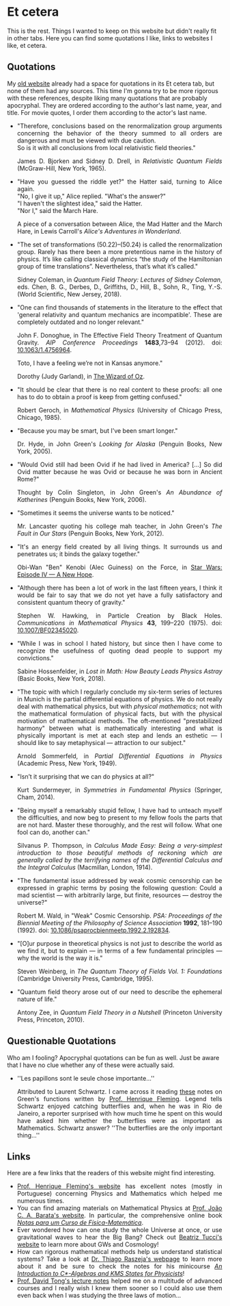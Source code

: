 # Et cetera

This is the rest. Things I wanted to keep on this website but didn't really fit in other tabs. Here you can find some quotations I like, links to websites I like, et cetera.

## Quotations

My [old website](http://fma.if.usp.br/~nickolas/) already had a space for quotations in its Et cetera tab, but none of them had any sources. This time I'm gonna try to be more rigorous with these references, despite liking many quotations that are probably apocryphal. They are ordered according to the author's last name, year, and title. For movie quotes, I order them according to the actor's last name.

<div style="text-align: justify">
   <ul>
	<li>"Therefore, conclusions based on the renormalization group arguments concerning the behavior of the theory summed to all orders are dangerous and must be viewed with due caution.<br> 
		So is it with all conclusions from local relativistic field theories."</li>
	<p>James D. Bjorken and Sidney D. Drell, in <em>Relativistic Quantum Fields</em> (McGraw-Hill, New York, 1965).</p>
	<li>"Have you guessed the riddle yet?" the Hatter said, turning to Alice again.<br>  
		"No, I give it up," Alice replied. "What's the answer?"<br>
		"I haven't the slightest idea," said the Hatter.<br>
		"Nor I," said the March Hare.</li>
	<p>A piece of a conversation between Alice, the Mad Hatter and the March Hare, in Lewis Carroll's <em>Alice's Adventures in Wonderland</em>.</p>
	<li>"The set of transformations (50.22)–(50.24) is called the renormalization group. Rarely has there been a more pretentious name in the history of physics. It’s like calling classical dynamics “the study of the Hamiltonian group of time translations”. Nevertheless, that’s what it’s called."</li>
	<p>Sidney Coleman, in <em>Quantum Field Theory: Lectures of Sidney Coleman</em>, eds. Chen, B. G., Derbes, D., Griffiths, D., Hill, B., Sohn, R., Ting, Y.-S. (World Scientific, New Jersey, 2018).</p>
	<li>"One can find thousands of statements in the literature to the effect that 'general relativity and quantum mechanics are incompatible'. These are completely outdated and no longer relevant."</li>
	<p>John F. Donoghue, in The Effective Field Theory Treatment of Quantum Gravity. <i>AIP Conference Proceedings</i> <b>1483</b>,73–94 (2012). doi: <a href="https://doi.org/10.1063/1.4756964" target="_blank">10.1063/1.4756964</a>.</p>
	<li">Toto, I have a feeling we’re not in Kansas anymore."</li>
	<p>Dorothy (Judy Garland), in <a href="https://www.imdb.com/title/tt0032138/" target="_blank">The Wizard of Oz</a>.</p>
	<li>"It should be clear that there is no real content to these proofs: all one has to do to obtain a proof is keep from getting confused."</li>
	<p>Robert Geroch, in <em>Mathematical Physics</em> (University of Chicago Press, Chicago, 1985).</p>
	<li>"Because you may be smart, but I've been smart longer."</li>
	<p>Dr. Hyde, in John Green's <em>Looking for Alaska</em> (Penguin Books, New York, 2005).</p>   
	<li>"Would Ovid still had been Ovid if he had lived in America? [...] So did Ovid matter because he was Ovid or because he was born in Ancient Rome?"</li>
	<p>Thought by Colin Singleton, in John Green's <em>An Abundance of Katherines</em> (Penguin Books, New York, 2006).</p>
	<li>"Sometimes it seems the universe wants to be noticed."</li>
	<p>Mr. Lancaster quoting his college mah teacher, in John Green's <em>The Fault in Our Stars</em> (Penguin Books, New York, 2012).</p>
	<li>"It's an energy field created by all living things. It surrounds us and penetrates us; it binds the galaxy together."</li>
	<p>Obi-Wan "Ben" Kenobi (Alec Guiness) on the Force, in <a href="https://www.imdb.com/title/tt0076759/" target="_blank">Star Wars: Episode IV — A New Hope</a>.</p>
	<li>"Although there has been a lot of work in the last fifteen years, I think it would be fair to say that we do not yet have a fully satisfactory and consistent quantum theory of gravity."</li>
	<p>Stephen W. Hawking, in Particle Creation by Black Holes. <i>Communications in Mathematical Physics</i> <b>43</b>, 199–220 (1975). doi: <a href="https://doi.org/10.1007/BF02345020" target="_blank">10.1007/BF02345020</a>.</p>
	<li>"While I was in school I hated history, but since then I have come to recognize the usefulness of quoting dead people to support my convictions."</li>
    	<p>Sabine Hossenfelder, in <em>Lost in Math: How Beauty Leads Physics Astray</em> (Basic Books, New York, 2018).</p>
	<li>"The topic with which I regularly conclude my six-term series of lectures in Munich is the partial differential equations of physics. We do not really deal with mathematical physics, but with <em>physical mathematics</em>; not with the mathematical formulation of physical facts, but with the physical motivation of mathematical methods. The oft-mentioned "prestabilized harmony" between what is mathematically interesting and what is physically important is met at each step and lends an esthetic — I should like to say metaphysical — attraction to our subject."</li>
	<p>Arnold Sommerfeld, in <em>Partial Differential Equations in Physics</em> (Academic Press, New York, 1949).</p>
	<li>"Isn’t it surprising that we can do physics at all?"</li>
    	<p>Kurt Sundermeyer, in <em>Symmetries in Fundamental Physics</em> (Springer, Cham, 2014).</p>
	<li>"Being myself a remarkably stupid fellow, I have had to unteach myself the difficulties, and now beg to present to my fellow fools the parts that are not hard. Master these thoroughly, and the rest will follow. What one fool can do, another can."
	</li>
    	<p>Silvanus P. Thompson, in <em>Calculus Made Easy: Being a very-simplest introduction to those beautiful methods of reckoning which are generally called by the terrifying names of the Differential Calculus and the Integral Calculus</em> (Macmillan, London, 1914).</p>
	<li>"The fundamental issue addressed by weak cosmic censorship can be expressed in graphic terms by posing the following question: Could a mad scientist — with arbitrarily large, but finite, resources — destroy the universe?"</li>
	<p>Robert M. Wald, in "Weak" Cosmic Censorship. <i>PSA: Proceedings of the Biennial Meeting of the Philosophy of Science Association</i> <b>1992</b>, 181–190 (1992). doi: <a href="https://doi.org/10.1086/psaprocbienmeetp.1992.2.192834" target="_blank">10.1086/psaprocbienmeetp.1992.2.192834</a>.</p>
	<li>"[O]ur purpose in theoretical physics is not just to describe the world as we find it, but to explain — in terms of a few fundamental principles — why the world is the way it is."</li>
	<p>Steven Weinberg, in <em>The Quantum Theory of Fields Vol. 1: Foundations</em> (Cambridge University Press, Cambridge, 1995).</p>
	<li>"Quantum field theory arose out of our need to describe the ephemeral nature of life."</li>
	<p>Antony Zee, in <em>Quantum Field Theory in a Nutshell</em> (Princeton University Press, Princeton, 2010).</p>
   </ul>
</div>

## Questionable Quotations

Who am I fooling? Apocryphal quotations can be fun as well. Just be aware that I have no clue whether any of these were actually said. 


<div style="text-align: justify">
   <ul>
	<li>''Les papillons sont le seule chose importante...''</li>
	<p>Attributed to Laurent Schwartz. I came across it reading <a href="http://www.hfleming.com/green.pdf" target="_blank">these</a> notes on Green's functions written by <a href="http://www.hfleming.com/" target="_blank">Prof. Henrique Fleming</a>. Legend tells Schwartz enjoyed catching butterflies and, when he was in Rio de Janeiro, a reporter surprised with how much time he spent on this would have asked him whether the butterflies were as important as Mathematics. Schwartz answer? ''The butterflies are the only important thing...''
</p>
	</ul>
</div>


## Links

Here are a few links that the readers of this website might find interesting.

<div style="text-align: justify">
   <ul>
	   <li><a href="http://www.hfleming.com" target="_blank">Prof. Henrique Fleming's website</a> has excellent notes (mostly in Portuguese) concerning Physics and Mathematics which helped me numerous times.</li>
	   <li>You can find amazing materials on Mathematical Physics at <a href="http://denebola.if.usp.br/" target="_blank">Prof. João C. A. Barata's website</a>. In particular, the comprehensive online book <em><a href="http://denebola.if.usp.br/~jbarata/Notas_de_aula/notas_de_aula.html" target="_blank">Notas para um Curso de Física-Matemática</a></em>.</li>
	   <li>Ever wondered how can one study the whole Universe at once, or use gravitational waves to hear the Big Bang? Check out <a href="http://fma.if.usp.br/~beatucci/" target="_blank">Beatriz Tucci's website</a> to learn more about GWs and Cosmology!</li>
	   <li>How can rigorous mathematical methods help us understand statistical systems? Take a look at <a href="https://sites.google.com/view/thiagoraszeja/" target="_blank">Dr. Thiago Raszeja's webpage</a> to learn more about it and be sure to check the notes for his minicourse <em><a href="https://drive.google.com/file/d/1o27KhytxWNz_Q1wm5Z8xRgTq8V8bH7ez/view" target="_blank">An Introduction to C*-Algebras and KMS States for Physicists</a></em>!</li>
	   <li><a href="http://www.damtp.cam.ac.uk/user/tong/teaching.html" target="_blank">Prof. David Tong's lecture notes</a> helped me on a multitude of advanced courses and I really wish I knew them sooner so I could also use them even back when I was studying the three laws of motion...</li>
   </ul>
</div>
